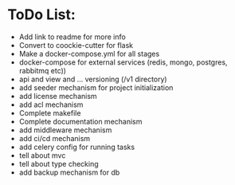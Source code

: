 # ToDo List:
 
- Add link to readme for more info
- Convert to coockie-cutter for flask
- Make a docker-compose.yml for all stages
- docker-compose for external services (redis, mongo, postgres, rabbitmq etc))
- api and view and ... versioning (/v1 directory)
- add seeder mechanism for project initialization
- add license mechanism
- add acl mechanism
- Complete makefile
- Complete documentation mechanism
- add middleware mechanism
- add ci/cd mechanism
- add celery config for running tasks
- tell about mvc
- tell about type checking
- add backup mechanism for db